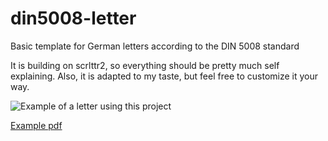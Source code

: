 # din5008-letter
Basic template for German letters according to the DIN 5008 standard

It is building on scrlttr2, so everything should be pretty much self explaining.
Also, it is adapted to my taste, but feel free to customize it your way.

![Example of a letter using this project](https://github.com/ckuenzle/din5008-letter/blob/master/docs/media/preview.png?raw=true)

[Example pdf](https://github.com/ckuenzle/din5008-letter/blob/master/docs/media/preview.pdf)
